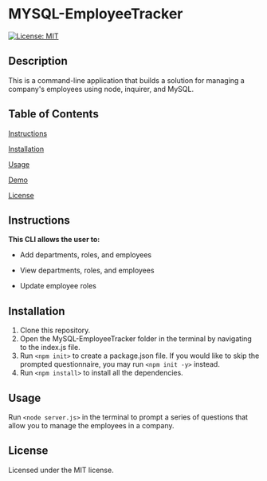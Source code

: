 # MYSQL-EmployeeTracker

[![License: MIT](https://img.shields.io/badge/License-MIT-blue.svg)](https://opensource.org/licenses/MIT)

## Description

This is a command-line application that builds a solution for managing a company's employees using node, inquirer, and MySQL.


## Table of Contents

[Instructions](#instructions)
  
[Installation](#installation)
  
[Usage](#usage)
  
[Demo](#demo)

[License](#license)

## Instructions

**This CLI allows the user to:**

- Add departments, roles, and employees

- View departments, roles, and employees

- Update employee roles


## Installation

1. Clone this repository.
2. Open the MySQL-EmployeeTracker folder in the terminal by navigating to the index.js file.
3. Run  `<npm init>`  to create a package.json file. If you would like to skip the prompted questionnaire, you may run  `<npm init -y>`  instead. 
4. Run  `<npm install>`  to install all the dependencies. 

## Usage

Run  `<node server.js>` in the terminal to prompt a series of questions that allow you to manage the employees in a company.

## License 
  
Licensed under the MIT license. 